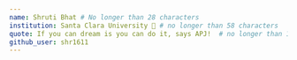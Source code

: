 ```yaml
---
name: Shruti Bhat # No longer than 28 characters
institution: Santa Clara University 🚩 # no longer than 58 characters
quote: If you can dream is you can do it, says APJ!  # no longer than 100 characters, avoid using quotes(") to guarantee the format remains the same.
github_user: shr1611
---
```


